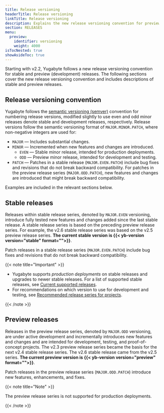 ```yaml
---
title: Release versioning
headerTitle: Release versioning
linkTitle: Release versioning
description: Explains the new release versioning convention for preview and stable releases.
section: RELEASES
menu:
  preview:
    identifier: versioning
    weight: 4000
isTocNested: true
showAsideToc: true
---
```


Starting with v2.2, Yugabyte follows a new release versioning convention for stable and preview (development) releases. The following sections cover the new release versioning convention and includes descriptions of stable and preview releases.

## Release versioning convention

Yugabyte follows the [semantic versioning (semver)](https://semver.org) convention for numbering release versions, modified slightly to use even and odd minor releases denote stable and development releases, respectively. Release versions follow the semantic versioning format of `MAJOR.MINOR.PATCH`, where non-negative integers are used for:

- `MAJOR` — Includes substantial changes.
- `MINOR` — Incremented when new features and changes are introduced.
  - `EVEN` — Stable minor release, intended for production deployments.
  - `ODD` — Preview minor release, intended for development and testing.
- `PATCH` — Patches in a stable release (`MAJOR.EVEN.PATCH`) include bug fixes and revisions that do not break backward compatibility. For patches in the preview release series (`MAJOR.ODD.PATCH`), new features and changes are introduced that might break backward compatibility.

Examples are included in the relevant sections below.

## Stable releases

Releases within stable release series, denoted by `MAJOR.EVEN` versioning, introduce fully tested new features and changes added since the last stable release. A stable release series is based on the preceding preview release series. For example, the v2.6 stable release series was based on the v2.5 preview release series. **The current stable version is {{< yb-version version="stable" format="">}}**.

Patch releases in a stable release series (`MAJOR.EVEN.PATCH`) include bug fixes and revisions that do not break backward compatibility.

{{< note title="Important" >}}

- Yugabyte supports *production deployments* on stable releases and upgrades to newer stable releases. For a list of supported stable releases, see [Current supported releases](../releases-overview/#current-supported-releases).
- For recommendations on which version to use for development and testing, see [Recommended release series for projects](../releases-overview/#recommended-releases-series-for-projects).

{{< /note >}}

## Preview releases

Releases in the preview release series, denoted by `MAJOR.ODD` versioning, are under active development and incrementally introduces new features and changes and are intended for development, testing, and proof-of-concept projects. The v2.3 preview release series became the basis for the next v2.4 stable release series. The v2.6 stable release came from the v2.5 series. **The current preview version is {{< yb-version version="preview" format="">}}**.

Patch releases in the preview release series (`MAJOR.ODD.PATCH`) introduce new features, enhancements, and fixes.

{{< note title="Note" >}}

The preview release series is not supported for production deployments.

{{< /note >}}
